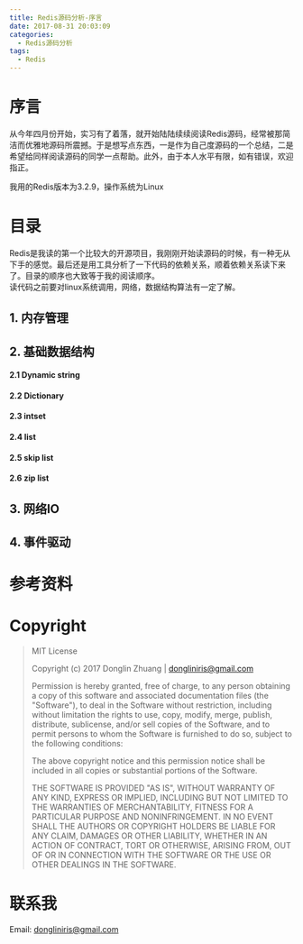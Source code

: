 ```yaml
---
title: Redis源码分析-序言
date: 2017-08-31 20:03:09
categories:
  - Redis源码分析
tags:
  - Redis
---
```

# 序言
从今年四月份开始，实习有了着落，就开始陆陆续续阅读Redis源码，经常被那简洁而优雅地源码所震撼。于是想写点东西，一是作为自己度源码的一个总结，二是希望给同样阅读源码的同学一点帮助。此外，由于本人水平有限，如有错误，欢迎指正。  

我用的Redis版本为3.2.9，操作系统为Linux
# 目录
Redis是我读的第一个比较大的开源项目，我刚刚开始读源码的时候，有一种无从下手的感觉。最后还是用工具分析了一下代码的依赖关系，顺着依赖关系读下来了。目录的顺序也大致等于我的阅读顺序。   
读代码之前要对linux系统调用，网络，数据结构算法有一定了解。
## 1. 内存管理
## 2. 基础数据结构
#### 2.1 Dynamic string
#### 2.2 Dictionary
#### 2.3 intset
#### 2.4 list
#### 2.5 skip list
#### 2.6 zip list
## 3. 网络IO
## 4. 事件驱动
# 参考资料


# Copyright

>MIT License
>
>Copyright (c) 2017 Donglin Zhuang | dongliniris@gmail.com
>
>Permission is hereby granted, free of charge, to any person obtaining a copy
>of this software and associated documentation files (the "Software"), to deal
>in the Software without restriction, including without limitation the rights
>to use, copy, modify, merge, publish, distribute, sublicense, and/or sell
>copies of the Software, and to permit persons to whom the Software is
>furnished to do so, subject to the following conditions:
>
>The above copyright notice and this permission notice shall be included in all
>copies or substantial portions of the Software.
>
>THE SOFTWARE IS PROVIDED "AS IS", WITHOUT WARRANTY OF ANY KIND, EXPRESS OR
>IMPLIED, INCLUDING BUT NOT LIMITED TO THE WARRANTIES OF MERCHANTABILITY,
>FITNESS FOR A PARTICULAR PURPOSE AND NONINFRINGEMENT. IN NO EVENT SHALL THE
>AUTHORS OR COPYRIGHT HOLDERS BE LIABLE FOR ANY CLAIM, DAMAGES OR OTHER
>LIABILITY, WHETHER IN AN ACTION OF CONTRACT, TORT OR OTHERWISE, ARISING FROM,
>OUT OF OR IN CONNECTION WITH THE SOFTWARE OR THE USE OR OTHER DEALINGS IN THE
>SOFTWARE.

# 联系我
Email: dongliniris@gmail.com